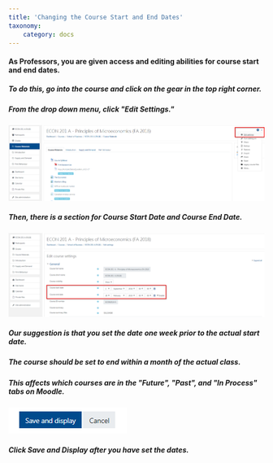 ```yaml
---
title: 'Changing the Course Start and End Dates'
taxonomy:
    category: docs
---
```

#### As Professors, you are given access and editing abilities for course start and end dates.
##### To do this, go into the course and click on the gear in the top right corner.
##### From the drop down menu, click "Edit Settings."

![](start-end.png)

##### Then, there is a section for Course Start Date and Course End Date.

![](start-end-dates.png)

##### Our suggestion is that you set the date one week prior to the actual start date.
##### The course should be set to end within a month of the actual class.
##### This affects which courses are in the "Future", "Past", and "In Process" tabs on Moodle.

![](start-end-save.png)

##### Click Save and Display after you have set the dates.
